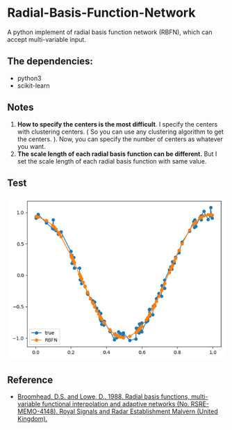 # Radial-Basis-Function-Network
A python implement of radial basis function network (RBFN), which can accept multi-variable input.
## The dependencies:
* python3
* scikit-learn
## Notes
  1. **How to specify the centers is the most difficult**. I specify the centers with clustering centers. ( So you can use any clustering algorithm to get the centers. ). Now, you can specify the number of centers as whatever you want.
  2. **The scale length of each radial basis function can be different.** But I set the scale length of each radial basis function with same value.
## Test
![test result](test.png)
## Reference
* [Broomhead, D.S. and Lowe, D., 1988. Radial basis functions, multi-variable functional interpolation and adaptive networks (No. RSRE-MEMO-4148). Royal Signals and Radar Establishment Malvern (United Kingdom).](https://pdfs.semanticscholar.org/b08b/a914037af6d88d16e2657a65cd9dc5cf5da1.pdf)
